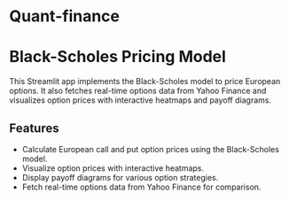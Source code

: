 # Quant-finance
# Black-Scholes Pricing Model

This Streamlit app implements the Black-Scholes model to price European options. It also fetches real-time options data from Yahoo Finance and visualizes option prices with interactive heatmaps and payoff diagrams.

## Features

- Calculate European call and put option prices using the Black-Scholes model.
- Visualize option prices with interactive heatmaps.
- Display payoff diagrams for various option strategies.
- Fetch real-time options data from Yahoo Finance for comparison.



